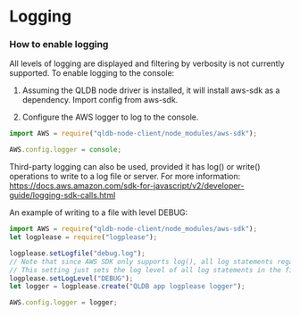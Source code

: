 # Logging

### How to enable logging

All levels of logging are displayed and filtering by verbosity is not currently supported. To enable logging to the console:

1. Assuming the QLDB node driver is installed, it will install aws-sdk as a dependency. Import config from aws-sdk.

2. Configure the AWS logger to log to the console.

```javascript
import AWS = require("qldb-node-client/node_modules/aws-sdk");

AWS.config.logger = console;
```

Third-party logging can also be used, provided it has log() or write() operations to write to a log file or server.
For more information: https://docs.aws.amazon.com/sdk-for-javascript/v2/developer-guide/logging-sdk-calls.html

An example of writing to a file with level DEBUG:
```javascript
import AWS = require("qldb-node-client/node_modules/aws-sdk");
let logplease = require("logplease");

logplease.setLogfile("debug.log");
// Note that since AWS SDK only supports log(), all log statements regardless of level are logged.
// This setting just sets the log level of all log statements in the file to DEBUG.
logplease.setLogLevel("DEBUG");
let logger = logplease.create("QLDB app logplease logger");

AWS.config.logger = logger;
```

